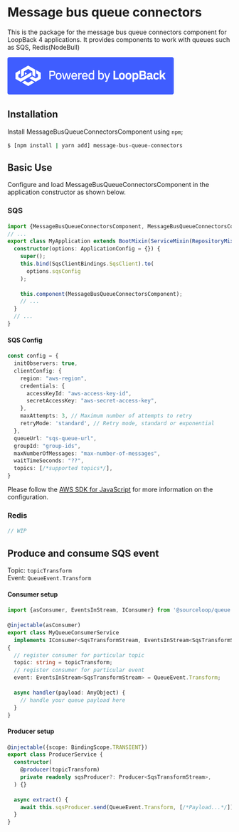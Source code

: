 # Message bus queue connectors
This is the package for the message bus queue connectors component for LoopBack 4 applications.
It provides components to work with queues such as SQS, Redis(NodeBull)

[![LoopBack](https://github.com/loopbackio/loopback-next/raw/master/docs/site/imgs/branding/Powered-by-LoopBack-Badge-(blue)-@2x.png)](http://loopback.io/)

## Installation

Install MessageBusQueueConnectorsComponent using `npm`;

```sh
$ [npm install | yarn add] message-bus-queue-connectors
```

## Basic Use

Configure and load MessageBusQueueConnectorsComponent in the application constructor
as shown below.

### SQS
```ts
import {MessageBusQueueConnectorsComponent, MessageBusQueueConnectorsComponentOptions, DEFAULT_MESSAGE_BUS_QUEUE_CONNECTORS_OPTIONS} from 'message-bus-queue-connectors';
// ...
export class MyApplication extends BootMixin(ServiceMixin(RepositoryMixin(RestApplication))) {
  constructor(options: ApplicationConfig = {}) {
    super();
    this.bind(SqsClientBindings.SqsClient).to(
      options.sqsConfig
    );
    
    this.component(MessageBusQueueConnectorsComponent);
    // ...
  }
  // ...
}
```

#### SQS Config
```ts
const config = {
  initObservers: true,
  clientConfig: {
    region: "aws-region",
    credentials: {
      accessKeyId: "aws-access-key-id",
      secretAccessKey: "aws-secret-access-key",
    },
    maxAttempts: 3, // Maximum number of attempts to retry
    retryMode: 'standard', // Retry mode, standard or exponential
  },
  queueUrl: "sqs-queue-url",
  groupId: "group-ids",
  maxNumberOfMessages: "max-number-of-messages",
  waitTimeSeconds: "??",
  topics: [/*supported topics*/],
}
```
Please follow the [AWS SDK for JavaScript](https://docs.aws.amazon.com/sdk-for-javascript/v2/developer-guide/sqs-examples-send-receive-messages.html) for more information on the configuration.

### Redis
```ts
// WIP
```

## Produce and consume SQS event
Topic: `topicTransform` <br />
Event: `QueueEvent.Transform` <br />

#### Consumer setup
```ts
import {asConsumer, EventsInStream, IConsumer} from '@sourceloop/queue';

@injectable(asConsumer)
export class MyQueueConsumerService
  implements IConsumer<SqsTransformStream, EventsInStream<SqsTransformStream>>
{
  // register consumer for particular topic
  topic: string = topicTransform; 
  // register consumer for particular event
  event: EventsInStream<SqsTransformStream> = QueueEvent.Transform; 
  
  async handler(payload: AnyObject) {
    // handle your queue payload here
  }
}

```

#### Producer setup
```ts
@injectable({scope: BindingScope.TRANSIENT})
export class ProducerService {
  constructor(
    @producer(topicTransform)
    private readonly sqsProducer?: Producer<SqsTransformStream>,
  ) {}
  
  async extract() {
    await this.sqsProducer.send(QueueEvent.Transform, [/*Payload...*/]);
  }
}
```
